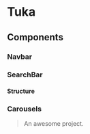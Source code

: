 # Tuka

## Components

### Navbar
### SearchBar
#### Structure


### Carousels

> An awesome project.
